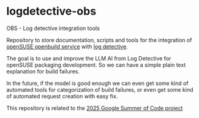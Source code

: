 # logdetective-obs
OBS - Log detective integration tools

Repository to store documentation, scripts and tools for the
integration of [openSUSE openbuild
service](https://build.opensuse.org/) with
[log detective](https://log-detective.com).

The goal is to use and improve the LLM AI from Log Detective for
openSUSE packaging development. So we can have a simple plain text
explanation for build failures.

In the future, if the model is good enough we can even get some kind
of automated tools for categorization of build failures, or even get
some kind of automated request creation with easy fix.

This repository is related to the
[2025 Google Summer of Code project](https://github.com/openSUSE/mentoring/issues/236)
